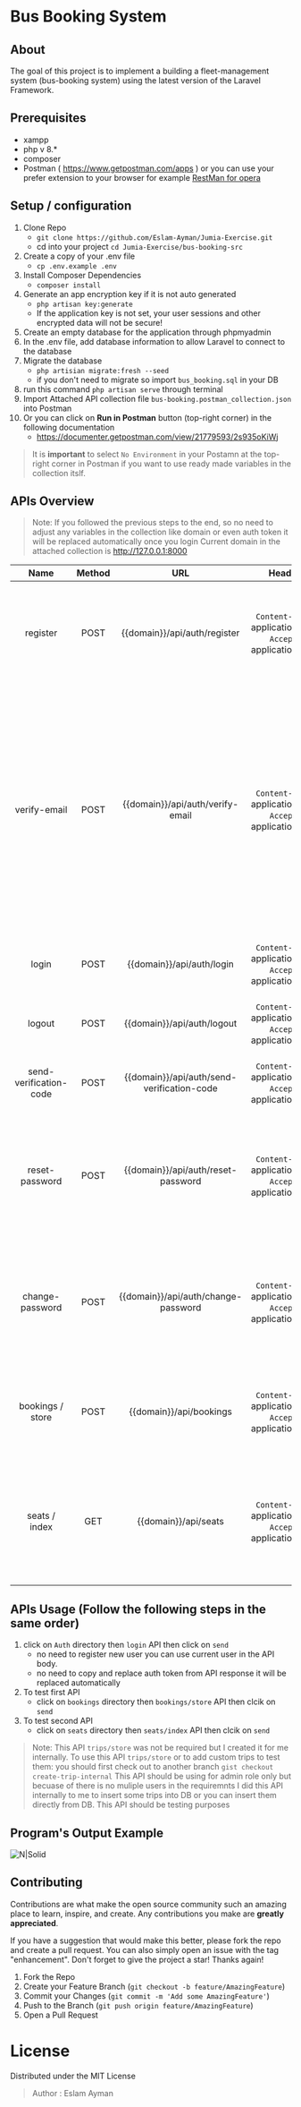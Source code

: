 # Bus Booking System
## About
The goal of this project is to implement a building a fleet-management system (bus-booking system) using the latest version of the Laravel Framework.

## Prerequisites
- xampp
- php v 8.*
- composer
- Postman ( https://www.getpostman.com/apps )
or you can use your prefer extension to your browser for example [ RestMan for opera ](https://addons.opera.com/en/extensions/details/restman/)

## Setup / configuration
 1. Clone Repo 
    - `git clone https://github.com/Eslam-Ayman/Jumia-Exercise.git`
    - cd into your project `cd Jumia-Exercise/bus-booking-src`
 2. Create a copy of your .env file
    - ```cp .env.example .env```
 3. Install Composer Dependencies
    - ```composer install```
 4. Generate an app encryption key if it is not auto generated
    - ```php artisan key:generate```
    - If the application key is not set, your user sessions and other encrypted data will not be secure!
 5. Create an empty database for the application through phpmyadmin
 6. In the .env file, add database information to allow Laravel to connect to the database
 7. Migrate the database
    - `php artisian migrate:fresh --seed`
    - if you don't need to migrate so import `bus_booking.sql` in your DB
8. run this command `php artisan serve` through terminal
9. Import Attached API collection file `bus-booking.postman_collection.json` into Postman
10. Or you can click on **Run in Postman** button (top-right corner) in the following documentation
    - https://documenter.getpostman.com/view/21779593/2s935oKiWj
> It is **important** to select `No Environment` in your Postamn at the top-right corner in Postman if you want to use ready made variables in the collection itslf.

## APIs Overview
> Note: If you followed the previous steps to the end, so no need to adjust any variables in the collection like domain or even auth token it will be replaced automatically once you login
Current domain in the attached collection is http://127.0.0.1:8000

| Name  | Method   | URL  | Header | Body   | Description |
| :---: |:-------:| :---: | :-----:| :-----:| :-----: |
| register | POST | {{domain}}/api/auth/register | `Content-Type`: application/json <br> `Accept`: application/json | `Required Data`: (name, email, password, password_confirmation) <br> `Optional Data`: (none) | Using this API to register new user and then you should use *verify-email* API to continue
|verify-email | POST | {{domain}}/api/auth/verify-email | `Content-Type`: application/json <br> `Accept`: application/json | `Required Data`: (verification_code) <br> `Optional Data`: (none) | If you registered a new user, so this user should receive an email containing on the verification code but because this project not integrated with any mail services so you can use this verification code with each user '1234'
| login | POST | {{domain}}/api/auth/login | `Content-Type`: application/json <br> `Accept`: application/json | `Required Data`: (email, password) <br> `Optional Data`: (none) | Using this API to login any registered user
| logout| POST | {{domain}}/api/auth/logout | `Content-Type`: application/json <br> `Accept`: application/json | `Required Data`: (none) <br> `Optional Data`: (none) | Logout user it will remove current access token of this user
| send-verification-code | POST | {{domain}}/api/auth/send-verification-code | `Content-Type`: application/json <br> `Accept`: application/json | `Required Data`: (email) <br> `Optional Data`: (none) | You can use this API incase you forget your password
| reset-password | POST | {{domain}}/api/auth/reset-password | `Content-Type`: application/json <br> `Accept`: application/json | `Required Data`: (verification_code, password, password_confirmation) <br> `Optional Data`: (none) | If you forget your password and send a request to send a verification code then use this API to reset your password
| change-password | POST | {{domain}}/api/auth/change-password | `Content-Type`: application/json <br> `Accept`: application/json | `Required Data`: (verification_code, password, password_confirmation) <br> `Optional Data`: (none) | You can use this API only if you are authenticated this API has been implemented to be use inside application profile
| bookings / store | POST | {{domain}}/api/bookings | `Content-Type`: application/json <br> `Accept`: application/json | `Required Data`: (user_id, seat_id, start_city_id, end_city_id) <br> `Optional Data`: (expecting_departure_range[from], expecting_departure_range[to]) | First Required API that state on "User can book a seat if there is an available seat"
| seats / index | GET | {{domain}}/api/seats | `Content-Type`: application/json <br> `Accept`: application/json | `Required Params`: (start_city_id, end_city_id) <br> `Optional Params`: (expecting_departure_range[from], expecting_departure_range[to]) | Second API that state on "User can get a list of available seats to be booked for his trip by sending start and end stations"

## APIs Usage (Follow the following steps in the same order)
1. click on `Auth` directory then `login` API then click on `send`
    - no need to register new user you can use current user in the API body.
    - no need to copy and replace auth token from API response it will be replaced automatically
2. To test first API 
    - click on `bookings` directory then `bookings/store` API then clcik on `send`
3. To test second API
    - click on `seats` directory then `seats/index` API then clcik on `send`

> Note: This API `trips/store` was not be required but I created it for me internally.
To use this API `trips/store` or to add custom trips to test them:
you should first check out to another branch  `gist checkout create-trip-internal` 
This API should be using for admin role only but becuase of there is no muliple users in the requiremnts I did this API internally to me to insert some trips into DB or you can insert them directly from DB.
This API should be testing purposes


## Program's Output Example
![N|Solid](https://i.ibb.co/BT2VhnJ/image.png)


## Contributing
Contributions are what make the open source community such an amazing place to learn, inspire, and create. Any contributions you make are **greatly appreciated**.

If you have a suggestion that would make this better, please fork the repo and create a pull request. You can also simply open an issue with the tag "enhancement".
Don't forget to give the project a star! Thanks again!

1. Fork the Repo
2. Create your Feature Branch (`git checkout -b feature/AmazingFeature`)
3. Commit your Changes (`git commit -m 'Add some AmazingFeature'`)
4. Push to the Branch (`git push origin feature/AmazingFeature`)
5. Open a Pull Request

# License 
Distributed under the MIT License
> Author : Eslam Ayman 